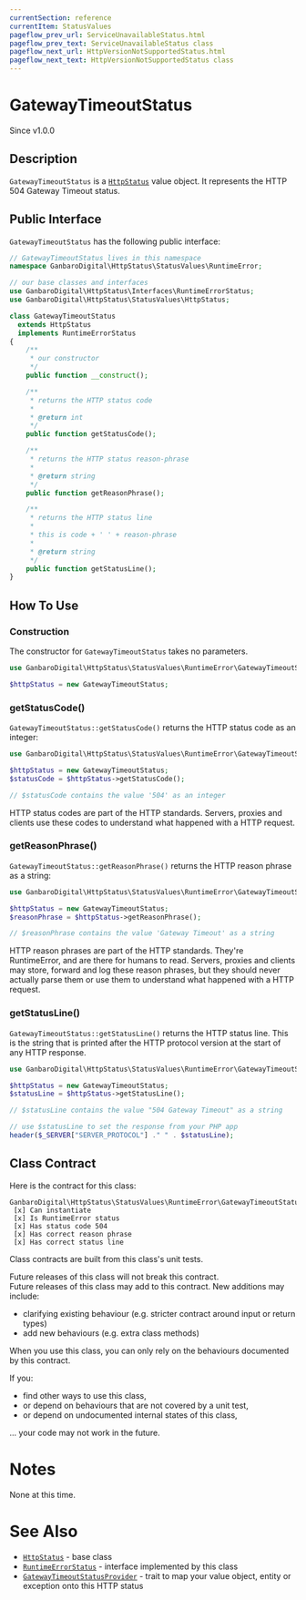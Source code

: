 ```yaml
---
currentSection: reference
currentItem: StatusValues
pageflow_prev_url: ServiceUnavailableStatus.html
pageflow_prev_text: ServiceUnavailableStatus class
pageflow_next_url: HttpVersionNotSupportedStatus.html
pageflow_next_text: HttpVersionNotSupportedStatus class
---
```


# GatewayTimeoutStatus

<div class="callout info">
Since v1.0.0
</div>

## Description

`GatewayTimeoutStatus` is a [`HttpStatus`](HttpStatus.html) value object. It represents the HTTP 504 Gateway Timeout status.

## Public Interface

`GatewayTimeoutStatus` has the following public interface:

```php
// GatewayTimeoutStatus lives in this namespace
namespace GanbaroDigital\HttpStatus\StatusValues\RuntimeError;

// our base classes and interfaces
use GanbaroDigital\HttpStatus\Interfaces\RuntimeErrorStatus;
use GanbaroDigital\HttpStatus\StatusValues\HttpStatus;

class GatewayTimeoutStatus
  extends HttpStatus
  implements RuntimeErrorStatus
{
    /**
     * our constructor
     */
    public function __construct();

    /**
     * returns the HTTP status code
     *
     * @return int
     */
    public function getStatusCode();

    /**
     * returns the HTTP status reason-phrase
     *
     * @return string
     */
    public function getReasonPhrase();

    /**
     * returns the HTTP status line
     *
     * this is code + ' ' + reason-phrase
     *
     * @return string
     */
    public function getStatusLine();
}
```

## How To Use

### Construction

The constructor for `GatewayTimeoutStatus` takes no parameters.

```php
use GanbaroDigital\HttpStatus\StatusValues\RuntimeError\GatewayTimeoutStatus;

$httpStatus = new GatewayTimeoutStatus;
```

### getStatusCode()

`GatewayTimeoutStatus::getStatusCode()` returns the HTTP status code as an integer:

```php
use GanbaroDigital\HttpStatus\StatusValues\RuntimeError\GatewayTimeoutStatus;

$httpStatus = new GatewayTimeoutStatus;
$statusCode = $httpStatus->getStatusCode();

// $statusCode contains the value '504' as an integer
```

HTTP status codes are part of the HTTP standards. Servers, proxies and clients use these codes to understand what happened with a HTTP request.

### getReasonPhrase()

`GatewayTimeoutStatus::getReasonPhrase()` returns the HTTP reason phrase as a string:

```php
use GanbaroDigital\HttpStatus\StatusValues\RuntimeError\GatewayTimeoutStatus;

$httpStatus = new GatewayTimeoutStatus;
$reasonPhrase = $httpStatus->getReasonPhrase();

// $reasonPhrase contains the value 'Gateway Timeout' as a string
```

HTTP reason phrases are part of the HTTP standards. They're RuntimeError, and are there for humans to read. Servers, proxies and clients may store, forward and log these reason phrases, but they should never actually parse them or use them to understand what happened with a HTTP request.

### getStatusLine()

`GatewayTimeoutStatus::getStatusLine()` returns the HTTP status line. This is the string that is printed after the HTTP protocol version at the start of any HTTP response.

```php
use GanbaroDigital\HttpStatus\StatusValues\RuntimeError\GatewayTimeoutStatus;

$httpStatus = new GatewayTimeoutStatus;
$statusLine = $httpStatus->getStatusLine();

// $statusLine contains the value "504 Gateway Timeout" as a string

// use $statusLine to set the response from your PHP app
header($_SERVER["SERVER_PROTOCOL"] ." " . $statusLine);
```

## Class Contract

Here is the contract for this class:

    GanbaroDigital\HttpStatus\StatusValues\RuntimeError\GatewayTimeoutStatus
     [x] Can instantiate
     [x] Is RuntimeError status
     [x] Has status code 504
     [x] Has correct reason phrase
     [x] Has correct status line

Class contracts are built from this class's unit tests.

<div class="callout success">
Future releases of this class will not break this contract.
</div>

<div class="callout info" markdown="1">
Future releases of this class may add to this contract. New additions may include:

* clarifying existing behaviour (e.g. stricter contract around input or return types)
* add new behaviours (e.g. extra class methods)
</div>

<div class="callout warning" markdown="1">
When you use this class, you can only rely on the behaviours documented by this contract.

If you:

* find other ways to use this class,
* or depend on behaviours that are not covered by a unit test,
* or depend on undocumented internal states of this class,

... your code may not work in the future.
</div>

# Notes

None at this time.

# See Also

* [`HttpStatus`](HttpStatus.html) - base class
* [`RuntimeErrorStatus`](RuntimeErrorStatus.html) - interface implemented by this class
* [`GatewayTimeoutStatusProvider`](../StatusProviders/GatewayTimeoutStatusProvider.html) - trait to map your value object, entity or exception onto this HTTP status
